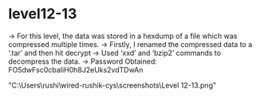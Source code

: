 # level12-13

→ For this level, the data was stored in a hexdump of a file which was compressed multiple times.
→ Firstly, I renamed the compressed data to a ‘.tar’ and then hit decrypt
→ Used ‘xxd’ and ‘bzip2’ commands to decompress the data.
→ Password Obtained: FO5dwFsc0cbaIiH0h8J2eUks2vdTDwAn

"C:\Users\rushi\wired-rushik-cys\screenshots\Level 12-13.png"